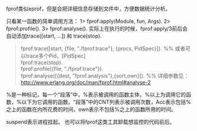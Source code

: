 fprof类似eprof，但是会把详细信息存储到文件中，方便数据统计分析。

只看某一函数的简单调用方法：
1> fprof:apply(Module, fun, Args).
2> fprof:profile().
3> fprof:analyse().
实际上在执行的时候，fprof:apply/3前后会自动添加trace([start, ...]) 和 trace(stop).

> fprof:trace([start, {file, "./fprof.trace"}, {procs, PidSpec}]).  %% 或者可以trace多个Pid，[PidSpec]  
> fprof:trace(stop).  
> fprof:profile({file, "./fprof.trace"}).  
> fprof:analyse([{dest, "fprof.analysis"},{sort,own}]).  %% 详细参数见： http://www.erlang.org/doc/man/fprof.html#analyse-2  

%是一种标记，每一个“段落”中，%表示被调用的函数主体，%以上为调用它的函数，%以下为它调用的函数。“段落”中的CNT列表示被调用次数，Acc表示包括%之上的函数在内所花费的时间，own表示不包括%之上的函数所用的时间。

suspend表示进程挂起。
也可以将fprof这类工具卸载想监控的代码前后。

